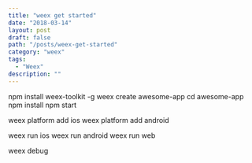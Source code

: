 ```yaml
---
title: "weex get started"
date: "2018-03-14"
layout: post
draft: false
path: "/posts/weex-get-started"
category: "weex"
tags:
  - "Weex"
description: ""
---
```


npm install weex-toolkit -g
weex create awesome-app
cd awesome-app
npm install
npm start

weex platform add ios
weex platform add android

weex run ios
weex run android
weex run web

weex debug

